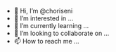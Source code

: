 - 👋 Hi, I’m @choriseni
- 👀 I’m interested in ...
- 🌱 I’m currently learning ...
- 💞️ I’m looking to collaborate on ...
- 📫 How to reach me ...

<!---
choriseni/choriseni is a ✨ special ✨ repository because its `README.md` (this file) appears on your GitHub profile.
You can click the Preview link to take a look at your changes.
--->
